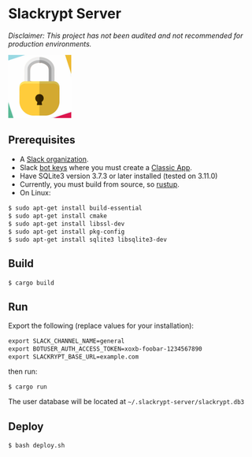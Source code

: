 # Slackrypt Server

_Disclaimer: This project has not been audited and not recommended for production environments._

<img src="https://github.com/jeffrade/slackrypt/blob/master/images/slackrypt.jpg" alt="logo" width="128" height="128">

## Prerequisites
 - A [Slack organization](https://slack.com/get-started).
 - Slack [bot keys](https://slack.com/get-started) where you must create a [Classic App](https://api.slack.com/rtm#create_a_classic_slack_app).
 - Have SQLite3 version 3.7.3 or later installed (tested on 3.11.0)
 - Currently, you must build from source, so [rustup](https://rustup.rs/).
 - On Linux:
```
$ sudo apt-get install build-essential
$ sudo apt-get install cmake
$ sudo apt-get install libssl-dev
$ sudo apt-get install pkg-config
$ sudo apt-get install sqlite3 libsqlite3-dev
```

## Build
```
$ cargo build
```

## Run
Export the following (replace values for your installation):
```
export SLACK_CHANNEL_NAME=general
export BOTUSER_AUTH_ACCESS_TOKEN=xoxb-foobar-1234567890
export SLACKRYPT_BASE_URL=example.com
```
then run:
```
$ cargo run
```
The user database will be located at `~/.slackrypt-server/slackrypt.db3`

## Deploy
```
$ bash deploy.sh
```
